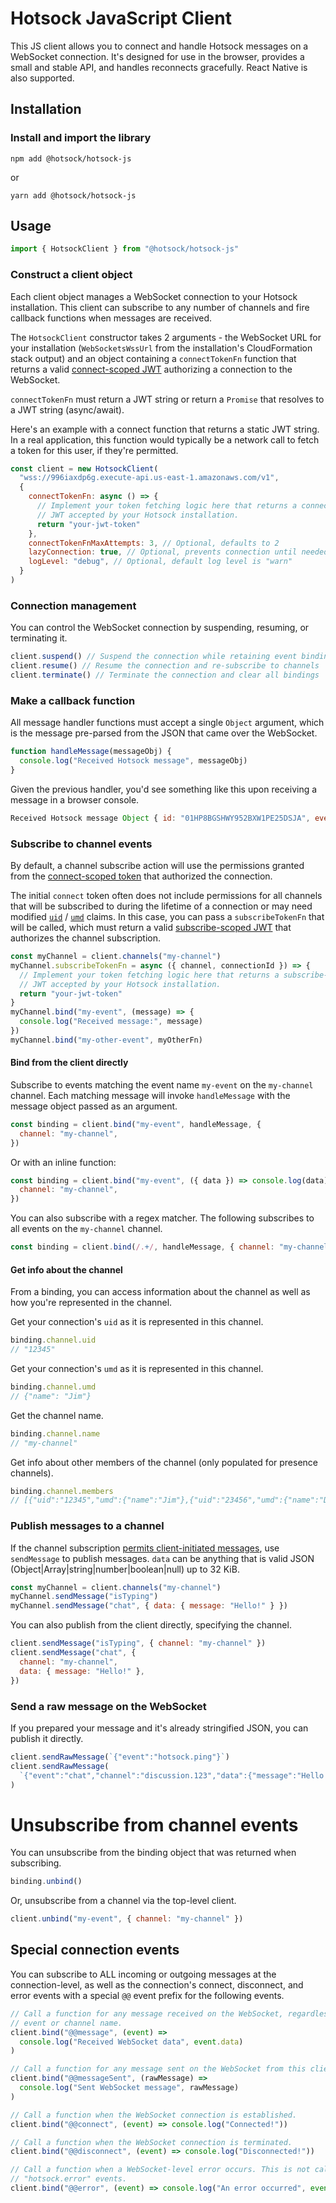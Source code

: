 # Hotsock JavaScript Client

This JS client allows you to connect and handle Hotsock messages on a WebSocket connection. It's designed for use in the browser, provides a small and stable API, and handles reconnects gracefully. React Native is also supported.

## Installation

### Install and import the library

```
npm add @hotsock/hotsock-js
```

or

```
yarn add @hotsock/hotsock-js
```

## Usage

```javascript
import { HotsockClient } from "@hotsock/hotsock-js"
```

### Construct a client object

Each client object manages a WebSocket connection to your Hotsock installation. This client can subscribe to any number of channels and fire callback functions when messages are received.

The `HotsockClient` constructor takes 2 arguments - the WebSocket URL for your installation (`WebSocketsWssUrl` from the installation's CloudFormation stack output) and an object containing a `connectTokenFn` function that returns a valid [connect-scoped JWT](https://www.hotsock.io/docs/connection/claims/#scope) authorizing a connection to the WebSocket.

`connectTokenFn` must return a JWT string or return a `Promise` that resolves to a JWT string (async/await).

Here's an example with a connect function that returns a static JWT string. In a real application, this function would typically be a network call to fetch a token for this user, if they're permitted.

```javascript
const client = new HotsockClient(
  "wss://996iaxdp6g.execute-api.us-east-1.amazonaws.com/v1",
  {
    connectTokenFn: async () => {
      // Implement your token fetching logic here that returns a connect-scoped
      // JWT accepted by your Hotsock installation.
      return "your-jwt-token"
    },
    connectTokenFnMaxAttempts: 3, // Optional, defaults to 2
    lazyConnection: true, // Optional, prevents connection until needed, defaults to false
    logLevel: "debug", // Optional, default log level is "warn"
  }
)
```

### Connection management

You can control the WebSocket connection by suspending, resuming, or terminating it.

```javascript
client.suspend() // Suspend the connection while retaining event bindings
client.resume() // Resume the connection and re-subscribe to channels
client.terminate() // Terminate the connection and clear all bindings
```

### Make a callback function

All message handler functions must accept a single `Object` argument, which is the message pre-parsed from the JSON that came over the WebSocket.

```javascript
function handleMessage(messageObj) {
  console.log("Received Hotsock message", messageObj)
}
```

Given the previous handler, you'd see something like this upon receiving a message in a browser console.

```javascript
Received Hotsock message Object { id: "01HP8BGSHWY952BXW1PE25DSJA", event: "my-event", channel: "my-channel", data: "👋 Hello from Hotsock! こんにちは" }
```

### Subscribe to channel events

By default, a channel subscribe action will use the permissions granted from the [connect-scoped token](https://www.hotsock.io/docs/connection/claims/#scope) that authorized the connection.

The initial `connect` token often does not include permissions for all channels that will be subscribed to during the lifetime of a connection or may need modified [`uid`](https://www.hotsock.io/docs/connections/claims/#uid) / [`umd`](https://www.hotsock.io/docs/connections/claims/#umd) claims. In this case, you can pass a `subscribeTokenFn` that will be called, which must return a valid [subscribe-scoped JWT](https://www.hotsock.io/docs/connections/claims/#scope) that authorizes the channel subscription.

```javascript
const myChannel = client.channels("my-channel")
myChannel.subscribeTokenFn = async ({ channel, connectionId }) => {
  // Implement your token fetching logic here that returns a subscribe-scoped
  // JWT accepted by your Hotsock installation.
  return "your-jwt-token"
}
myChannel.bind("my-event", (message) => {
  console.log("Received message:", message)
})
myChannel.bind("my-other-event", myOtherFn)
```

#### Bind from the client directly

Subscribe to events matching the event name `my-event` on the `my-channel` channel. Each matching message will invoke `handleMessage` with the message object passed as an argument.

```javascript
const binding = client.bind("my-event", handleMessage, {
  channel: "my-channel",
})
```

Or with an inline function:

```javascript
const binding = client.bind("my-event", ({ data }) => console.log(data), {
  channel: "my-channel",
})
```

You can also subscribe with a regex matcher. The following subscribes to all events on the `my-channel` channel.

```javascript
const binding = client.bind(/.+/, handleMessage, { channel: "my-channel" })
```

#### Get info about the channel

From a binding, you can access information about the channel as well as how you're represented in the channel.

Get your connection's `uid` as it is represented in this channel.

```javascript
binding.channel.uid
// "12345"
```

Get your connection's `umd` as it is represented in this channel.

```javascript
binding.channel.umd
// {"name": "Jim"}
```

Get the channel name.

```javascript
binding.channel.name
// "my-channel"
```

Get info about other members of the channel (only populated for presence channels).

```javascript
binding.channel.members
// [{"uid":"12345","umd":{"name":"Jim"},{"uid":"23456","umd":{"name":"Dwight"}]
```

### Publish messages to a channel

If the channel subscription [permits client-initiated messages](https://www.hotsock.io/docs/connections/claims/#channels.messages.publish), use `sendMessage` to publish messages. `data` can be anything that is valid JSON (Object|Array|string|number|boolean|null) up to 32 KiB.

```javascript
const myChannel = client.channels("my-channel")
myChannel.sendMessage("isTyping")
myChannel.sendMessage("chat", { data: { message: "Hello!" } })
```

You can also publish from the client directly, specifying the channel.

```javascript
client.sendMessage("isTyping", { channel: "my-channel" })
client.sendMessage("chat", {
  channel: "my-channel",
  data: { message: "Hello!" },
})
```

### Send a raw message on the WebSocket

If you prepared your message and it's already stringified JSON, you can publish it directly.

```javascript
client.sendRawMessage(`{"event":"hotsock.ping"}`)
client.sendRawMessage(
  `{"event":"chat","channel":"discussion.123","data":{"message":"Hello!"}}`
)
```

# Unsubscribe from channel events

You can unsubscribe from the binding object that was returned when subscribing.

```javascript
binding.unbind()
```

Or, unsubscribe from a channel via the top-level client.

```javascript
client.unbind("my-event", { channel: "my-channel" })
```

## Special connection events

You can subscribe to ALL incoming or outgoing messages at the connection-level, as well as the connection's connect, disconnect, and error events with a special `@@` event prefix for the following events.

```javascript
// Call a function for any message received on the WebSocket, regardless of
// event or channel name.
client.bind("@@message", (event) =>
  console.log("Received WebSocket data", event.data)
)

// Call a function for any message sent on the WebSocket from this client.
client.bind("@@messageSent", (rawMessage) =>
  console.log("Sent WebSocket message", rawMessage)
)

// Call a function when the WebSocket connection is established.
client.bind("@@connect", (event) => console.log("Connected!"))

// Call a function when the WebSocket connection is terminated.
client.bind("@@disconnect", (event) => console.log("Disconnected!"))

// Call a function when a WebSocket-level error occurs. This is not called for
// "hotsock.error" events.
client.bind("@@error", (event) => console.log("An error occurred", event))
```
